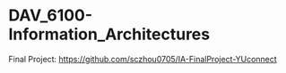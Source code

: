 # DAV_6100-Information_Architectures
Final Project: https://github.com/sczhou0705/IA-FinalProject-YUconnect

